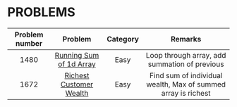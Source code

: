 # PROBLEMS

| Problem number | Problem | Category | Remarks |
|:-----:|:-----:|:-----:|:----:|
|1480|[Running Sum of 1d Array](./RunningSumOf1dArray.java)|Easy|Loop through array, add summation of previous|
|1672|[Richest Customer Wealth](./RichestCustomerWealth.java)|Easy|Find sum of individual wealth, Max of summed array is richest|
